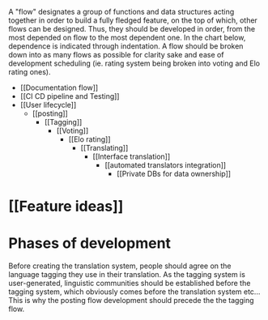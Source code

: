 A "flow" designates a group of functions and data structures acting together in order to build a fully fledged feature, on the top of which, other flows can be designed. Thus, they should be developed in order, from the most depended on flow to the most dependent one.
In the chart below, dependence is indicated through indentation. A flow should be broken down into as many flows as possible for clarity sake and ease of development scheduling (ie. rating system being broken into voting and Elo rating ones).

- [[Documentation flow]]
- [[CI CD pipeline and Testing]] 
- [[User lifecycle]]
	- [[posting]]
		- [[Tagging]]
			- [[Voting]]
				- [[Elo rating]]
					- [[Translating]]
						- [[Interface translation]]
							- [[automated translators integration]]
								- [[Private DBs for data ownership]]

# [[Feature ideas]]

# Phases of development
Before creating the translation system, people should agree on the language tagging they use in their translation. As the tagging system is user-generated, linguistic communities should be established before the tagging system, which obviously comes before the translation system etc... This is why the posting flow development should precede the the tagging flow.
